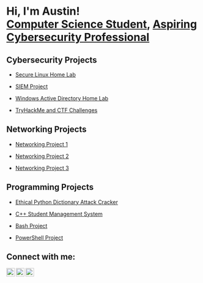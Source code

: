 <h1>Hi, I'm Austin! <br/><a href="https://github.com/austindennoCS">Computer Science Student</a>, <a href="https://github.com/austindennoCS">Aspiring Cybersecurity Professional</a></h1>

<h2>Cybersecurity Projects</h2>

  - [Secure Linux Home Lab](https://github.com/austindennoCS)
  
  - [SIEM Project](https://github.com/austindennoCS)
  
  - [Windows Active Directory Home Lab](https://github.com/austindennoCS)
    
  - [TryHackMe and CTF Challenges](https://github.com/austindennoCS)

<h2>Networking Projects</h2>

  - [Networking Project 1](https://github.com/austindennoCS)
  
  - [Networking Project 2](https://github.com/austindennoCS)
  
  - [Networking Project 3](https://github.com/austindennoCS)
    

<h2>Programming Projects</h2>

  - [Ethical Python Dictionary Attack Cracker](https://github.com/austindennoCS)
  
  - [C++ Student Management System](https://github.com/austindennoCS)

  - [Bash Project](https://github.com/austindennoCS)

  - [PowerShell Project](https://github.com/austindennoCS)
  
  
  
<h2>Connect with me:</h2>

[<img align="left" alt="JoshMadakor | Twitter" width="22px" src="https://cdn.jsdelivr.net/npm/simple-icons@v3/icons/twitter.svg" />][twitter]
[<img align="left" alt="JoshMadakor | LinkedIn" width="22px" src="https://cdn.jsdelivr.net/npm/simple-icons@v3/icons/linkedin.svg" />][linkedin]
[<img align="left" alt="JoshMadakor | Instagram" width="22px" src="https://cdn.jsdelivr.net/npm/simple-icons@v3/icons/instagram.svg" />][instagram]

[twitter]: https://twitter.com
[instagram]: https://www.instagram.com
[linkedin]: https://linkedin.com

<!--
**joshmadakor1/joshmadakor1** is a ✨ _special_ ✨ repository because its `README.md` (this file) appears on your GitHub profile.

Here are some ideas to get you started:

- 🔭 I’m currently working on ...
- 🌱 I’m currently learning ...
- 👯 I’m looking to collaborate on ...
- 🤔 I’m looking for help with ...
- 💬 Ask me about ...
- 📫 How to reach me: ...
- 😄 Pronouns: ...
- ⚡ Fun fact: ...
-->
